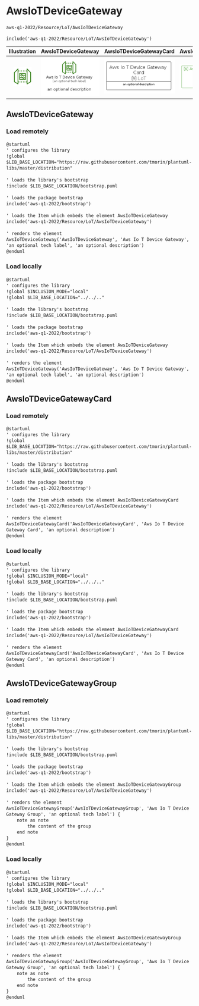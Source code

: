 # AwsIoTDeviceGateway


```text
aws-q1-2022/Resource/LoT/AwsIoTDeviceGateway
```

```text
include('aws-q1-2022/Resource/LoT/AwsIoTDeviceGateway')
```



| Illustration | AwsIoTDeviceGateway | AwsIoTDeviceGatewayCard | AwsIoTDeviceGatewayGroup |
| :---: | :---: | :---: | :---: |
| ![illustration for Illustration](../../../aws-q1-2022/Resource/LoT/AwsIoTDeviceGateway.png) | ![illustration for AwsIoTDeviceGateway](../../../aws-q1-2022/Resource/LoT/AwsIoTDeviceGateway.Local.png) | ![illustration for AwsIoTDeviceGatewayCard](../../../aws-q1-2022/Resource/LoT/AwsIoTDeviceGatewayCard.Local.png) | ![illustration for AwsIoTDeviceGatewayGroup](../../../aws-q1-2022/Resource/LoT/AwsIoTDeviceGatewayGroup.Local.png) |




## AwsIoTDeviceGateway

### Load remotely
```plantuml
@startuml
' configures the library
!global $LIB_BASE_LOCATION="https://raw.githubusercontent.com/tmorin/plantuml-libs/master/distribution"

' loads the library's bootstrap
!include $LIB_BASE_LOCATION/bootstrap.puml

' loads the package bootstrap
include('aws-q1-2022/bootstrap')

' loads the Item which embeds the element AwsIoTDeviceGateway
include('aws-q1-2022/Resource/LoT/AwsIoTDeviceGateway')

' renders the element
AwsIoTDeviceGateway('AwsIoTDeviceGateway', 'Aws Io T Device Gateway', 'an optional tech label', 'an optional description')
@enduml
```

### Load locally
```plantuml
@startuml
' configures the library
!global $INCLUSION_MODE="local"
!global $LIB_BASE_LOCATION="../../.."

' loads the library's bootstrap
!include $LIB_BASE_LOCATION/bootstrap.puml

' loads the package bootstrap
include('aws-q1-2022/bootstrap')

' loads the Item which embeds the element AwsIoTDeviceGateway
include('aws-q1-2022/Resource/LoT/AwsIoTDeviceGateway')

' renders the element
AwsIoTDeviceGateway('AwsIoTDeviceGateway', 'Aws Io T Device Gateway', 'an optional tech label', 'an optional description')
@enduml
```

## AwsIoTDeviceGatewayCard

### Load remotely
```plantuml
@startuml
' configures the library
!global $LIB_BASE_LOCATION="https://raw.githubusercontent.com/tmorin/plantuml-libs/master/distribution"

' loads the library's bootstrap
!include $LIB_BASE_LOCATION/bootstrap.puml

' loads the package bootstrap
include('aws-q1-2022/bootstrap')

' loads the Item which embeds the element AwsIoTDeviceGatewayCard
include('aws-q1-2022/Resource/LoT/AwsIoTDeviceGateway')

' renders the element
AwsIoTDeviceGatewayCard('AwsIoTDeviceGatewayCard', 'Aws Io T Device Gateway Card', 'an optional description')
@enduml
```

### Load locally
```plantuml
@startuml
' configures the library
!global $INCLUSION_MODE="local"
!global $LIB_BASE_LOCATION="../../.."

' loads the library's bootstrap
!include $LIB_BASE_LOCATION/bootstrap.puml

' loads the package bootstrap
include('aws-q1-2022/bootstrap')

' loads the Item which embeds the element AwsIoTDeviceGatewayCard
include('aws-q1-2022/Resource/LoT/AwsIoTDeviceGateway')

' renders the element
AwsIoTDeviceGatewayCard('AwsIoTDeviceGatewayCard', 'Aws Io T Device Gateway Card', 'an optional description')
@enduml
```

## AwsIoTDeviceGatewayGroup

### Load remotely
```plantuml
@startuml
' configures the library
!global $LIB_BASE_LOCATION="https://raw.githubusercontent.com/tmorin/plantuml-libs/master/distribution"

' loads the library's bootstrap
!include $LIB_BASE_LOCATION/bootstrap.puml

' loads the package bootstrap
include('aws-q1-2022/bootstrap')

' loads the Item which embeds the element AwsIoTDeviceGatewayGroup
include('aws-q1-2022/Resource/LoT/AwsIoTDeviceGateway')

' renders the element
AwsIoTDeviceGatewayGroup('AwsIoTDeviceGatewayGroup', 'Aws Io T Device Gateway Group', 'an optional tech label') {
    note as note
        the content of the group
    end note
}
@enduml
```

### Load locally
```plantuml
@startuml
' configures the library
!global $INCLUSION_MODE="local"
!global $LIB_BASE_LOCATION="../../.."

' loads the library's bootstrap
!include $LIB_BASE_LOCATION/bootstrap.puml

' loads the package bootstrap
include('aws-q1-2022/bootstrap')

' loads the Item which embeds the element AwsIoTDeviceGatewayGroup
include('aws-q1-2022/Resource/LoT/AwsIoTDeviceGateway')

' renders the element
AwsIoTDeviceGatewayGroup('AwsIoTDeviceGatewayGroup', 'Aws Io T Device Gateway Group', 'an optional tech label') {
    note as note
        the content of the group
    end note
}
@enduml
```

